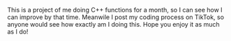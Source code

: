 This is a project of me doing C++ functions for a month, so I can see how I can improve by that time. 
Meanwile I post my coding process on TikTok, so anyone would see how exactly am I doing this.
Hope you enjoy it as much as I do!
